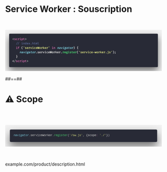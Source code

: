 # **Service Worker :** Souscription

<br>

![center](./assets/images/sw_souscription.png)

##==##

# ⚠️ Scope

<br><br>

![center](./assets/images/sw_scope.png)

<br>

example.com/product/description.html
